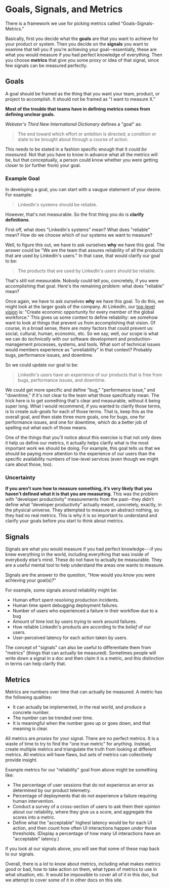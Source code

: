 # Goals, Signals, and Metrics

There is a framework we use for picking metrics called “Goals-Signals-Metrics.” 

Basically, first you decide what the **goals** are that you want to achieve for
your product or system. Then you decide on the **signals** you want to examine
that tell you if you’re achieving your goal--essentially, these are what you
would measure if you had perfect knowledge of everything. Then you choose
**metrics** that give you some proxy or idea of that signal, since few signals
can be measured perfectly.

## Goals

A goal should be framed as the thing that you want your team, product, or
project to accomplish. It should not be framed as "I want to measure X."

**Most of the trouble that teams have in defining metrics comes from defining
unclear goals.**

_Webster's Third New International Dictionary_ defines a "goal" as: 

> The end toward which effort or ambition is directed; a condition or state to
> be brought about through a course of action.

This needs to be stated in a fashion specific enough that it _could be
measured_. Not that you have to know in advance what all the metrics will be,
but that conceptually, a person could know whether you were getting closer to
(or further from) your goal.

### Example Goal

In developing a goal, you can start with a vaugue statement of your desire. For
example:

> LinkedIn's systems should be reliable.

However, that's not measurable. So the first thing you do is **clarify
definitions**. 

First off, what does "LinkedIn's systems" mean? What does "reliable" mean? How
do we choose which of our systems we want to measure? 

Well, to figure this out, we have to ask ourselves **why** we have this goal.
The answer could be "We are the team that assures reliability of all the
products that are used by LinkedIn's users." In that case, that would clarify
our goal to be:

> The products that are used by LinkedIn's users should be reliable.

That's still not measurable. Nobody could tell you, concretely, if you were
accomplishing that goal. Here's the remaining problem: what does "reliable"
mean?

Once again, we have to ask ourselves **why** we have this goal. To do this, we
might look at the larger goals of the company. At LinkedIn, our [top-level
vision](https://about.linkedin.com/) is: "Create economic opportunity for every
member of the global workforce." This gives us some context to define
reliability: we somehow want to look at  things that prevent us from
accomplishing that vision. Of course, in a broad sense, there are _many_ factors
that could prevent us: social, cultural, human, economic, etc. So we say, well,
our scope is what we can do _technically_ with our software development and
production-management processes, systems, and tools. What sort of technical
issues would members experience as "unreliability" in that context? Probably
bugs, performance issues, and downtime.

So we could update our goal to be:

> LinkedIn's users have an experience of our products that is free from bugs,
> performance issues, and downtime.

We could get more specific and define "bug," "performance issue," and
"downtime," if it's not clear to the team what those specifically mean. The
trick here is to get something that's clear and measurable, without it being
super long. What I would recommend, if you wanted to clarify those terms, is to
create _sub-goals_ for each of those terms. That is, keep this as the overall
goal, and then state three more goals, one for bugs, one for performance issues,
and one for downtime, which do a better job of spelling out what each of those
means.

One of the things that you'll notice about this exercise is that not only does
it help us define our metrics, it actually helps clarify what is the most
important work we should be doing. For example, this goal tells us that we
should be paying _more_ attention to the experience of our users than the
specific availability numbers of low-level services (even though we might care
about those, too).

### Uncertainty

**If you aren’t sure how to measure something, it’s very likely that you haven’t
defined what it is that you are measuring.**  This was the problem with
"developer productivity" measurements from the past--they didn’t define what
“developer productivity” actually meant, concretely, exactly, in the physical
universe. They attempted to measure an abstract nothing, so they had no real
metrics. This is why it is so important to understand and clarify your goals
before you start to think about metrics.

## Signals

Signals are what you would measure if you had perfect knowledge---if you knew
everything in the world, including everything that was inside of everybody
else's mind. These do not have to actually be measurable. They are a useful
mental tool to help understand the areas one wants to measure. 

Signals are the answer to the question, "How would you know you were achieving
your goal(s)?"

For example, some signals around reliability might be:

* Human effort spent resolving production incidents.
* Human time spent debugging deployment failures.
* Number of users who experienced a failure in their workflow due to a bug
* Amount of time lost by users trying to work around failures.
* How reliable LinkedIn's products are according to the _belief_ of our users.
* User-perceived latency for each action taken by users.

The concept of "signals" can also be useful to differentiate them from "metrics"
(things that can actually be measured). Sometimes people will write down a
signal in a doc and then claim it is a metric, and this distinction in terms can
help clarify that.

## Metrics

Metrics are numbers over time that can actually be measured. A metric has the
following qualities:

* It can actually be implemented, in the real world, and produce a concrete
  number.
* The number can be trended over time.
* It is meaningful when the number goes up or goes down, and that meaning is
  clear.

All metrics are _proxies_ for your signal. There are no perfect metrics. It is a
waste of time to try to find the "one true metric" for anything. Instead, create
multiple metrics and triangulate the truth from looking at different metrics.
All metrics will have flaws, but _sets_ of metrics can collectively provide
insight.

Example metrics for our "reliability" goal from above might be something like:

* The percentage of user sessions that do not experience an error as determined
  by our product telemetry.
* Percentage of deployments that do not experience a failure requiring human
  intervention.
* Conduct a survey of a cross-section of users to ask them their opinion about
  our reliability, where they give us a score, and aggregate the scores into a
  metric.
* Define what the "acceptable" highest latency would be for each UI action, and
  then count how often UI interactions happen _under_ those thresholds. (Display
  a percentage of how many UI interactions have an "acceptable" latency.)

If you look at our signals above, you will see that some of these map back to
our signals.

Overall, there is a _lot_ to know about metrics, including what makes metrics
good or bad, how to take action on them, what types of metrics to use in what
situation, etc. It would be impossible to cover all of it in this doc, but we
attempt to cover some of it in other docs on this site.